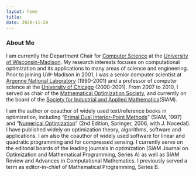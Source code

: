 ```yaml
---
layout: home
title: 
date: 2020-11-20
---
```

### About Me
I am currently the Department Chair for [Computer Science](https://www.cs.wisc.edu/) at the [University of Wisconsin-Madison](https://www.wisc.edu/). My research interests focuses on computational optimization and its applications to many areas of science and engineering. Prior to joining UW-Madison in 2001, I was a senior computer scientist at [Argonne National Laboratory](https://www.anl.gov/) (1990-2001) and a professor of computer science at the [University of Chicago](https://www.uchicago.edu/en) (2000-2001). From 2007 to 2010, I served as chair of the [Mathematical Optimization Society](https://www.mathopt.org/), and currently on the board of the [Society for Industrial and Applied Mathematics](https://www.siam.org/)(SIAM). 

I am the author or coauthor of widely used text/reference books in optimization, including “[Primal Dual Interior-Point Methods](https://epubs.siam.org/doi/book/10.1137/1.9781611971453)” (SIAM, 1997) and “[Numerical Optimization](https://link.springer.com/book/10.1007/978-0-387-40065-5)” (2nd Edition, Springer, 2006, with J. Nocedal). I have published widely on optimization theory, algorithms, software and applications. I am also the coauthor of widely used software for linear and quadratic programming and for compressed sensing. I currently serve on the editorial boards of the leading journals in optimization (SIAM Journal on Optimization and Mathematical Programming, Series A) as well as SIAM Review and Advances in Computational Mathematics. I previously served a term as editor-in-chief of Mathematical Programming, Series B.
